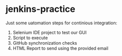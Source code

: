 # jenkins-practice
Just some uatomation steps for continious integration:
1. Selenium IDE project to test our GUI
2. Script to execute
3. GitHub synchronization checks
4. HTML Report to send using the provided email
